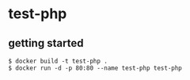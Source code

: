 # test-php

## getting started
```
$ docker build -t test-php .
$ docker run -d -p 80:80 --name test-php test-php
```
